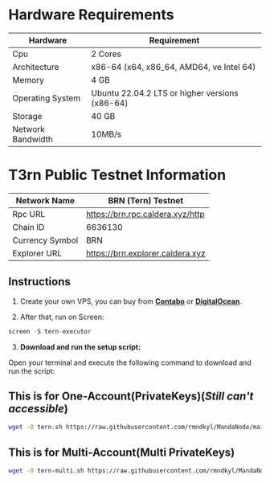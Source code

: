 # Hardware Requirements
| Hardware | Requirement |
| ------------- | ---------------- |
Cpu | 2 Cores
Architecture | x86-64 (x64, x86_64, AMD64, ve Intel 64)
Memory | 4 GB
Operating System | Ubuntu 22.04.2 LTS or higher versions (x86-64)
Storage | 40 GB
Network Bandwidth | 10MB/s 

# T3rn Public Testnet Information
| Network Name     | BRN (Tern) Testnet |
| ------------- | ---------------- |
Rpc URL | https://brn.rpc.caldera.xyz/http
Chain ID | 6636130
Currency Symbol | BRN
Explorer URL | https://brn.explorer.caldera.xyz

## Instructions

1. Create your own VPS, you can buy from **[Contabo](https://contabo.com/)** or **[DigitalOcean](https://m.do.co/c/5423032133fa)**.

2. After that, run on Screen:
```python
screen -S tern-executor
```

3. **Download and run the setup script:**

Open your terminal and execute the following command to download and run the script:

## This is for One-Account(PrivateKeys)(_Still can't accessible_)

   ```sh
   wget -O tern.sh https://raw.githubusercontent.com/rmndkyl/MandaNode/main/Tern-Light-Nodes/tern.sh && chmod +x tern.sh && sed -i 's/\r$//' tern.sh && ./tern.sh
   ```

## This is for Multi-Account(Multi PrivateKeys)

   ```sh
   wget -O tern-multi.sh https://raw.githubusercontent.com/rmndkyl/MandaNode/main/Tern-Light-Nodes/tern-multi.sh && chmod +x tern-multi.sh && sed -i 's/\r$//' tern-multi.sh && ./tern-multi.sh
   ```
